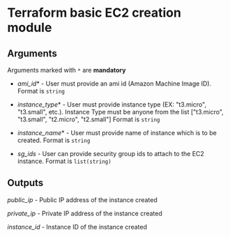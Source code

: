 # Terraform basic EC2 creation module

## Arguments

Arguments marked with `*` are **mandatory**

* *ami_id** - User must provide an ami id (Amazon Machine Image ID).
            Format is `string`

* *instance_type** - User must provide instance type (EX: "t3.micro", "t3.small", etc.).
            Instance Type must be anyone from the list ["t3.micro", "t3.small", "t2.micro", "t2.small"]
            Format is `string`

* *instance_name** - User must provide name of instance which is to be created.
            Format is `string`

*  *sg_ids* - User can provide security group ids to attach to the EC2 instance.
            Format is `list(string)`


## Outputs

  *public_ip* - Public IP address of the instance created

  *private_ip* - Private IP address of the instance created
  
  *instance_id* - Instance ID of the instance created